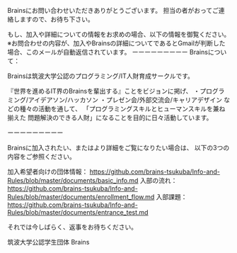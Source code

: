 Brainsにお問い合わせいただきありがとうございます。
担当の者がおってご連絡しますので、お待ち下さい。

もし、加入や詳細についての情報をお求めの場合、以下の情報を御覧ください。
※お問合わせの内容が、加入やBrainsの詳細についてであるとGmailが判断した場合、このメールが自動返信されています。
ーーーーーーーーー
Brainsについて：

Brainsは筑波大学公認のプログラミング/IT人財育成サークルです。

『世界を進めるIT界のBrainsを輩出する』ことをビジョンに掲げ、
・プログラミング/アイデアソン/ハッカソン
・プレゼン会/外部交流会/キャリアデザイン
などの種々の活動を通して、
「プログラミングスキルとヒューマンスキルを兼ね揃えた
問題解決のできる人財」になることを目的に日々活動しています。

ーーーーーーーーー

Brainsに加入されたい、またはより詳細をご覧になりたい場合は、
以下の3つの内容をご参照ください。

加入希望者向けの団体情報：
https://github.com/brains-tsukuba/Info-and-Rules/blob/master/documents/basic_info.md
入部の流れ：
https://github.com/brains-tsukuba/Info-and-Rules/blob/master/documents/enrollment_flow.md
入部課題：
https://github.com/brains-tsukuba/Info-and-Rules/blob/master/documents/entrance_test.md

それでは今しばらく、返事をお待ちください。

筑波大学公認学生団体 Brains

